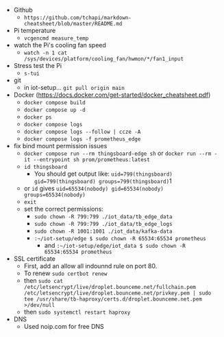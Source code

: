 * Github
    * `https://github.com/tchapi/markdown-cheatsheet/blob/master/README.md`
* Pi temperature
    * `vcgencmd measure_temp`
* watch the Pi's cooling fan speed
    * `watch -n 1 cat /sys/devices/platform/cooling_fan/hwmon/*/fan1_input`
* Stress test the Pi
    * `s-tui`
* git
    * in iot-setup... `git pull origin main`
* Docker (https://docs.docker.com/get-started/docker_cheatsheet.pdf)
    * `docker compose build`
    * `docker compose up -d`
    * `docker ps`
    * `docker compose logs`
    * `docker compose logs --follow | ccze -A`
    * `docker compose logs -f prometheus_edge`
* fix bind mount permission issues
    * `docker compose run --rm thingsboard-edge sh` or `docker run --rm -it --entrypoint sh prom/prometheus:latest`
    * `id thingsboard`
        * You should get output like: `uid=799(thingsboard) gid=799(thingsboard) groups=799(thingsboard)`1
    * or `id` gives `uid=65534(nobody) gid=65534(nobody) groups=65534(nobody)`
    * `exit`
    * set the correct permissions:
        * `sudo chown -R 799:799 ./iot_data/tb_edge_data`
        * `sudo chown -R 799:799 ./iot_data/tb_edge_logs`
        * `sudo chown -R 1001:1001 ./iot_data/kafka-data`
        * `:~/iot-setup/edge $ sudo chown -R 65534:65534 prometheus`
            * and `:~/iot-setup/edge/iot_data $ sudo chown -R 65534:65534 prometheus`
* SSL certificate
   * First, add an allow all indounnd rule on port 80.
   * To renew `sudo certbot renew`
   * then `sudo cat /etc/letsencrypt/live/droplet.bounceme.net/fullchain.pem /etc/letsencrypt/live/droplet.bounceme.net/privkey.pem | sudo tee /usr/share/tb-haproxy/certs.d/droplet.bounceme.net.pem >/dev/null`
   * then `sudo systemctl restart haproxy`
* DNS 
   * Used noip.com for free DNS
     


